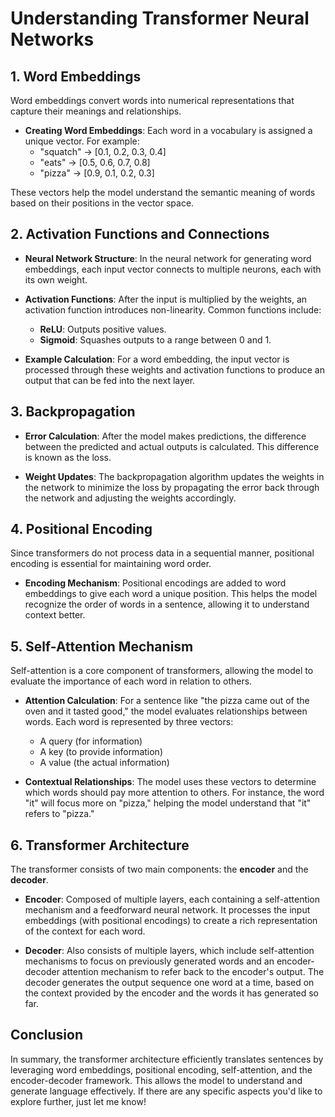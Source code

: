 # Understanding Transformer Neural Networks

## 1. Word Embeddings

Word embeddings convert words into numerical representations that capture their meanings and relationships.

- **Creating Word Embeddings**: Each word in a vocabulary is assigned a unique vector. For example:
  - "squatch" → [0.1, 0.2, 0.3, 0.4]
  - "eats" → [0.5, 0.6, 0.7, 0.8]
  - "pizza" → [0.9, 0.1, 0.2, 0.3]

These vectors help the model understand the semantic meaning of words based on their positions in the vector space.

## 2. Activation Functions and Connections

- **Neural Network Structure**: In the neural network for generating word embeddings, each input vector connects to multiple neurons, each with its own weight.

- **Activation Functions**: After the input is multiplied by the weights, an activation function introduces non-linearity. Common functions include:
  - **ReLU**: Outputs positive values.
  - **Sigmoid**: Squashes outputs to a range between 0 and 1.

- **Example Calculation**: For a word embedding, the input vector is processed through these weights and activation functions to produce an output that can be fed into the next layer.

## 3. Backpropagation

- **Error Calculation**: After the model makes predictions, the difference between the predicted and actual outputs is calculated. This difference is known as the loss.

- **Weight Updates**: The backpropagation algorithm updates the weights in the network to minimize the loss by propagating the error back through the network and adjusting the weights accordingly.

## 4. Positional Encoding

Since transformers do not process data in a sequential manner, positional encoding is essential for maintaining word order.

- **Encoding Mechanism**: Positional encodings are added to word embeddings to give each word a unique position. This helps the model recognize the order of words in a sentence, allowing it to understand context better.

## 5. Self-Attention Mechanism

Self-attention is a core component of transformers, allowing the model to evaluate the importance of each word in relation to others.

- **Attention Calculation**: For a sentence like "the pizza came out of the oven and it tasted good," the model evaluates relationships between words. Each word is represented by three vectors: 
  - A query (for information)
  - A key (to provide information)
  - A value (the actual information)

- **Contextual Relationships**: The model uses these vectors to determine which words should pay more attention to others. For instance, the word "it" will focus more on "pizza," helping the model understand that "it" refers to "pizza."

## 6. Transformer Architecture

The transformer consists of two main components: the **encoder** and the **decoder**.

- **Encoder**: Composed of multiple layers, each containing a self-attention mechanism and a feedforward neural network. It processes the input embeddings (with positional encodings) to create a rich representation of the context for each word.

- **Decoder**: Also consists of multiple layers, which include self-attention mechanisms to focus on previously generated words and an encoder-decoder attention mechanism to refer back to the encoder's output. The decoder generates the output sequence one word at a time, based on the context provided by the encoder and the words it has generated so far.

## Conclusion

In summary, the transformer architecture efficiently translates sentences by leveraging word embeddings, positional encoding, self-attention, and the encoder-decoder framework. This allows the model to understand and generate language effectively. If there are any specific aspects you'd like to explore further, just let me know!
